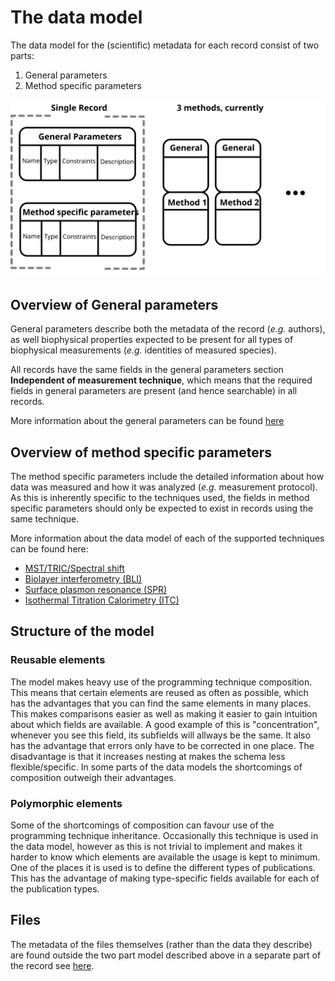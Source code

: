 # The data model

The data model for the (scientific) metadata for each record consist of two parts:

 1. General parameters
 2. Method specific parameters

![overview_img](/static/img/record_overview.svg "overview")

## Overview of General parameters

General parameters describe both the metadata of the record (*e.g.* authors), as well biophysical properties expected to be present for all types of biophysical measurements (*e.g.* identities of measured species).

All records have the same fields in the general parameters section **Independent of measurement technique**, which means
that the required fields in general parameters are present (and hence searchable) in all records.

More information about the general parameters can be found [here](general_params/intro.md)

## Overview of method specific parameters

The method specific parameters include the detailed information about how data was measured and how it was analyzed (*e.g.* measurement protocol).
As this is inherently specific to the techniques used, the fields in method specific parameters should only be expected to exist in records using the same technique.

More information about the data model of each of the supported techniques can be found here:

- [MST/TRIC/Spectral shift](mst/intro.md)
- [Biolayer interferometry (BLI)](bli/intro.md)
- [Surface plasmon resonance (SPR)](spr/intro.md)
- [Isothermal Titration Calorimetry (ITC)](itc/intro.md)

## Structure of the model

### Reusable elements

The model makes heavy use of the programming technique composition. This means that certain elements are reused as often as possible, which has the advantages that you can find the same elements in many places. This makes comparisons easier as well as making it easier to gain intuition about which fields are available. A good example of this is "concentration", whenever you see this field, its subfields will allways be the same. It also has the advantage that errors only have to be corrected in one place. The disadvantage is that it increases nesting at makes the schema less flexible/specific. In some parts of the data models the shortcomings of composition outweigh their advantages.

### Polymorphic elements

Some of the shortcomings of composition can favour use of the programming technique inheritance. Occasionally this technique is used in the data model, however as this is not trivial to implement and makes it harder to know which elements are available the usage is kept to minimum. One of the places it is used is to define the different types of publications. This has the advantage of making type-specific fields available for each of the publication types.

## Files

The metadata of the files themselves (rather than the data they describe) are found
outside the two part model described above in a separate part of the record see [here](files.md).